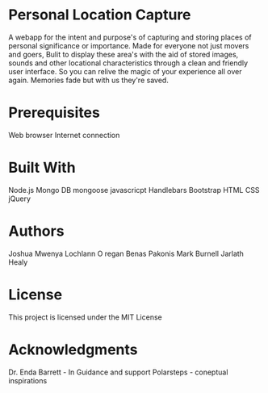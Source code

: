 # Personal Location Capture
A webapp for the intent and purpose's of capturing and storing places of personal significance or importance. Made for everyone not just movers and goers, Bulit to display these area's with the aid of stored images, sounds and other locational characteristics through a clean and friendly user interface. So you can relive the magic of your experience all over again. Memories fade but with us they're saved.

# Prerequisites
Web browser
Internet connection

# Built With
Node.js
Mongo DB
mongoose
javascricpt
Handlebars
Bootstrap
HTML
CSS
jQuery

# Authors 
Joshua Mwenya
Lochlann O regan
Benas Pakonis
Mark Burnell
Jarlath Healy

# License 
This project is licensed under the MIT License

# Acknowledgments
Dr. Enda Barrett - In Guidance and support
Polarsteps - coneptual inspirations


